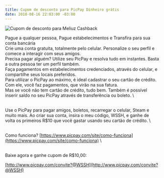 ```yaml
---
title: Cupom de desconto para PicPay Dinheiro grátis
date: 2018-08-16 22:03:00 -03:00
---
```


![Cupom de desconto para Meliuz Cashback](http://cupomdesconto.siteleaf.net/images/p2p-og-image.jpg)

Pague a qualquer pessoa, Pague estabelecimentos e Transfira para sua conta bancária
\
Crie uma conta gratuita, totalmente pelo celular. Personalize o seu perfil e comece a interagir com seus amigos.
\
Precisa pagar alguém? Utilize seu PicPay e resolva tudo em instantes. Basta a outra pessoa ter um perfil também.
\
Faça pagamentos em estabelecimentos credenciados, através do celular, e compartilhe seus locais preferidos.
\
Para utilizar o PicPay ao máximo, é ideal cadastrar o seu cartão de crédito. Com ele, você faz pagamentos, que virão na sua fatura.
\
Mas se você não tem cartão de crédito, tudo bem. Também é possível inserir saldo no seu PicPay através de transferência ou boleto.
\\

\
Use o PicPay para pagar amigos, boletos, recarregar o celular, Steam e muito mais. Ao criar sua conta, insira o meu código, WSSH, e ganhe de volta os primeiros R$10 que você gastar usando seu cartão de crédito.
\\

\
Como funciona? [https://www.picpay.com/site/como-funciona](https://www.picpay.com/site/como-funciona)
\\

\
Baixe agora e ganhe cupom de R$10,00:

[http://www.picpay.com/convite?@WSSH](http://www.picpay.com/convite?@WSSH)